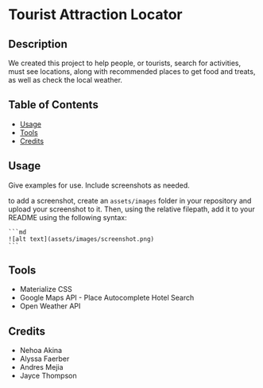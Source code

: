 # Tourist Attraction Locator

## Description 
We created this project to help people, or tourists, search for activities, must see locations, along with recommended places to get food and treats, as well as check the local weather.

## Table of Contents
- [Usage](#usage)
- [Tools](#tools)
- [Credits](#credits)

## Usage 
Give examples for use. Include screenshots as needed.

to add a screenshot, create an `assets/images` folder in your repository and upload your screenshot to it. Then, using the relative filepath, add it to your README using the following syntax:

    ```md
    ![alt text](assets/images/screenshot.png)
    ```

 ## Tools
 - Materialize CSS
 - Google Maps API - Place Autocomplete Hotel Search
 - Open Weather API

  
## Credits
- Nehoa Akina
- Alyssa Faerber
- Andres Mejia
- Jayce Thompson
